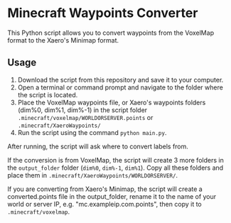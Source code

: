 # Minecraft Waypoints Converter

This Python script allows you to convert waypoints from the VoxelMap format to the Xaero's Minimap format.

## Usage

1. Download the script from this repository and save it to your computer.
2. Open a terminal or command prompt and navigate to the folder where the script is located.
3. Place the VoxelMap waypoints file, or Xaero's waypoints folders (dim%0, dim%1, dim%-1) in the script folder `.minecraft/voxelmap/WORLDORSERVER.points` or `.minecraft/XaeroWaypoints/`
4. Run the script using the command ``` python main.py ```.

After running, the script will ask where to convert labels from.

If the conversion is from VoxelMap, the script will create 3 more folders in the `output_folder` folder (`dim%0`, `dim%-1`, `dim%1`). Copy all these folders and place them in `.minecraft/XaeroWaypoints/WORLDORSERVER/`.

If you are converting from Xaero's Minimap, the script will create a converted.points file in the output_folder, rename it to the name of your world or server IP, e.g. "mc.exampleip.com.points", then copy it to `.minecraft/voxelmap`.
